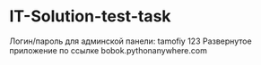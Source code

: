 # IT-Solution-test-task
Логин/пароль для админской панели: tamofiy 123
Развернутое приложение по ссылке bobok.pythonanywhere.com

